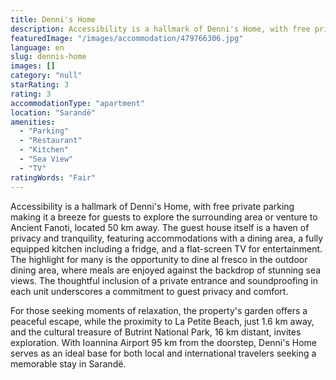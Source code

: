 ```yaml
---
title: Denni's Home
description: Accessibility is a hallmark of Denni's Home, with free private parking making it a breeze for guests to explore the surrounding area or venture to Ancient Fanot
featuredImage: "/images/accommodation/479766306.jpg"
language: en
slug: dennis-home
images: []
category: "null"
starRating: 3
rating: 3
accommodationType: "apartment"
location: "Sarandë"
amenities:
  - "Parking"
  - "Restaurant"
  - "Kitchen"
  - "Sea View"
  - "TV"
ratingWords: "Fair"
---
```


Accessibility is a hallmark of Denni's Home, with free private parking making it a breeze for guests to explore the surrounding area or venture to Ancient Fanoti, located 50 km away. The guest house itself is a haven of privacy and tranquility, featuring accommodations with a dining area, a fully equipped kitchen including a fridge, and a flat-screen TV for entertainment. The highlight for many is the opportunity to dine al fresco in the outdoor dining area, where meals are enjoyed against the backdrop of stunning sea views. The thoughtful inclusion of a private entrance and soundproofing in each unit underscores a commitment to guest privacy and comfort.

For those seeking moments of relaxation, the property's garden offers a peaceful escape, while the proximity to La Petite Beach, just 1.6 km away, and the cultural treasure of Butrint National Park, 16 km distant, invites exploration. With Ioannina Airport 95 km from the doorstep, Denni's Home serves as an ideal base for both local and international travelers seeking a memorable stay in Sarandë.

